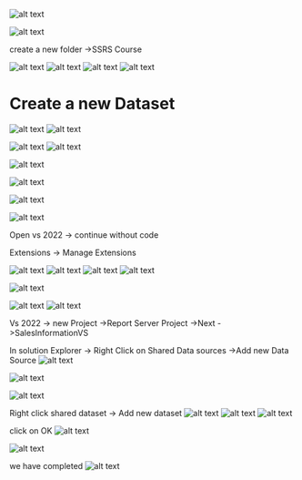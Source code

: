 ![alt text](image-20.png)

![alt text](image-21.png)

create a new folder ->SSRS Course

![alt text](image-22.png)
![alt text](image-23.png)
![alt text](image-24.png)
![alt text](image-25.png)

# Create a new Dataset
![alt text](image-26.png)
![alt text](image-27.png)


![alt text](image-28.png)
![alt text](image-29.png)

![alt text](image-30.png)

![alt text](image-31.png)

![alt text](image-32.png)

![alt text](image-33.png)

Open vs 2022 -> continue without code

Extensions -> Manage Extensions

![alt text](image-34.png)
![alt text](image-35.png)
![alt text](image-36.png)
![alt text](image-37.png)

![alt text](image-38.png)

![alt text](image-39.png)
![alt text](image-40.png)



Vs 2022 -> new Project ->Report Server Project ->Next ->SalesInformationVS 


In solution Explorer -> Right Click on Shared Data sources ->Add new Data Source
![alt text](image-41.png)

![alt text](image-42.png)

![alt text](image-43.png)

Right click shared dataset -> Add new dataset
![alt text](image-44.png)
![alt text](image-45.png)
![alt text](image-46.png) 

click on OK
![alt text](image-47.png)

![alt text](image-48.png)

we have completed 
![alt text](image-49.png)